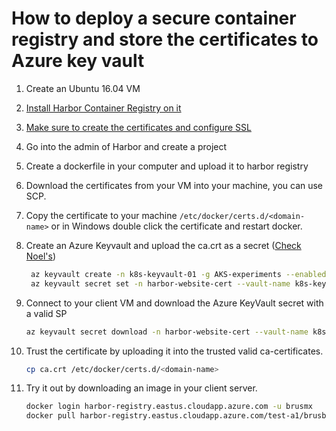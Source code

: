# How to deploy a secure container registry and store the certificates to Azure key vault

1. Create an Ubuntu 16.04 VM
2. [Install Harbor Container Registry on it](https://github.com/vmware/harbor/blob/master/docs/installation_guide.md)
3. [Make sure to create the certificates and configure SSL](https://github.com/vmware/harbor/blob/master/docs/configure_https.md)
4. Go into the admin of Harbor and create a project
5. Create a dockerfile in your computer and upload it to harbor registry
6. Download the certificates from your VM into your machine, you can use SCP.
7. Copy the certificate to your machine `/etc/docker/certs.d/<domain-name>` or in Windows double click the certificate and restart docker.
8. Create an Azure Keyvault and upload the ca.crt as a secret  ([Check Noel's](https://www.noelbundick.com/posts/importing-certificates-to-key-vault/)) 

    ```bash
     az keyvault create -n k8s-keyvault-01 -g AKS-experiments --enabled-for-deployment --enabled-for-disk-encryption --enabled-for-template-deployment
     az keyvault secret set -n harbor-website-cert --vault-name k8s-keyvault-01 -f ca.crt
    ```

9. Connect to your client VM and download the Azure KeyVault secret with a valid SP

    ```bash
    az keyvault secret download -n harbor-website-cert --vault-name k8s-jeyvault-01 -f ca.crt
    ```

10. Trust the certificate by uploading it into the trusted valid ca-certificates.

    ```bash
    cp ca.crt /etc/docker/certs.d/<domain-name>
    ```

11. Try it out by downloading an image in your client server.

    ```bash
    docker login harbor-registry.eastus.cloudapp.azure.com -u brusmx
    docker pull harbor-registry.eastus.cloudapp.azure.com/test-a1/brusbox:1.0
    ```